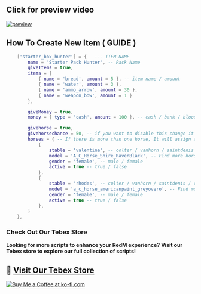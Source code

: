 ## Click for preview video 
[![preview](https://img.youtube.com/vi/s9tePJI7oMQ/0.jpg)](https://www.youtube.com/watch?v=s9tePJI7oMQ)


## How To Create New Item ( GUIDE )
```lua
    ['starter_box_hunter'] = {   --- ITEM NAME 
        name = 'Starter Pack Hunter', -- Pack Name
        giveItems = true,
        items = {
            { name = 'bread', amount = 5 }, -- item name / amount 
            { name = 'water', amount = 3 },
            { name = 'ammo_arrow', amount = 30 },
            { name = 'weapon_bow', amount = 1 }
        },

        giveMoney = true,
        money = { type = 'cash', amount = 100 }, -- cash / bank / bloodmoney

        givehorse = true,
        givehorsechance = 50, -- if you want to disable this change it to nil
        horses = { -- If there is more than one horse, It will assign a random horse to the player.
            {
                stable = 'valentine', -- colter / vanhorn / saintdenis / rhodes / valentine / strawberry / blackwater / tumbleweed
                model = 'A_C_Horse_Shire_RavenBlack', -- Find more horses here: https://redlookup.com/peds/?p=1&s&at
                gender = 'female', -- male / female
                active = true -- true / false
            },
            {
                stable = 'rhodes', -- colter / vanhorn / saintdenis / rhodes / valentine / strawberry / blackwater / tumbleweed
                model = 'a_c_horse_americanpaint_greyovero', -- Find more horses here: https://redlookup.com/peds/?p=1&s&at
                gender = 'female', -- male / female
                active = true -- true / false
            },
        } 
    },
```

### Check Out Our Tebex Store
**Looking for more scripts to enhance your RedM experience? Visit our Tebex store to explore our full collection of scripts!**

## 🔗 [__Visit Our Tebex Store__](https://dfadevelopments.tebex.io)

[![Buy Me a Coffee at ko-fi.com](https://storage.ko-fi.com/cdn/kofi2.png?v=6)](https://ko-fi.com/K3K715WIHX)
